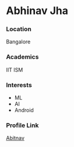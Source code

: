 # Abhinav Jha


### Location

Bangalore

### Academics

IIT ISM

### Interests

- ML
- AI
- Android

### Profile Link

[Abitnav](https://github.com/abitnav)
